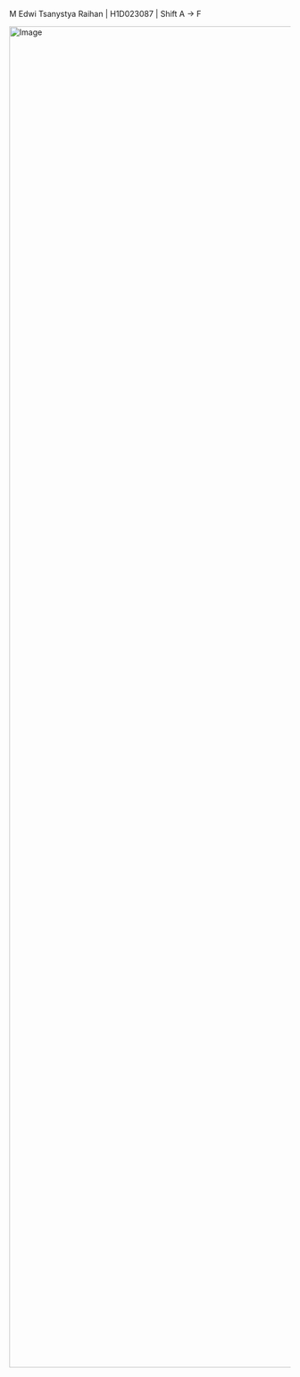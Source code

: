 M Edwi Tsanystya Raihan | H1D023087 | Shift A -> F 


<img width="1080" height="2400" alt="Image" src="https://github.com/user-attachments/assets/65004b24-835c-43b9-b110-3be0fabfea82" />
